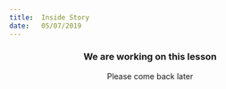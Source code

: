 ```yaml
---
title:  Inside Story
date:   05/07/2019
---
```


### <center>We are working on this lesson</center>
<center>Please come back later</center>